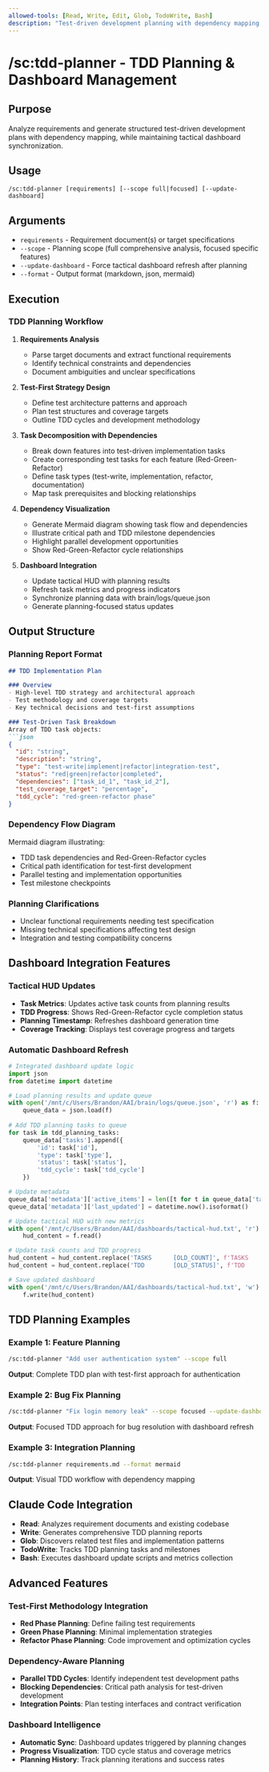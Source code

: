 ```yaml
---
allowed-tools: [Read, Write, Edit, Glob, TodoWrite, Bash]
description: "Test-driven development planning with dependency mapping and tactical dashboard updates"
---
```


# /sc:tdd-planner - TDD Planning & Dashboard Management

## Purpose
Analyze requirements and generate structured test-driven development plans with dependency mapping, while maintaining tactical dashboard synchronization.

## Usage
```
/sc:tdd-planner [requirements] [--scope full|focused] [--update-dashboard]
```

## Arguments
- `requirements` - Requirement document(s) or target specifications
- `--scope` - Planning scope (full comprehensive analysis, focused specific features)
- `--update-dashboard` - Force tactical dashboard refresh after planning
- `--format` - Output format (markdown, json, mermaid)

## Execution

### TDD Planning Workflow
1. **Requirements Analysis**
   - Parse target documents and extract functional requirements
   - Identify technical constraints and dependencies
   - Document ambiguities and unclear specifications

2. **Test-First Strategy Design**
   - Define test architecture patterns and approach
   - Plan test structures and coverage targets
   - Outline TDD cycles and development methodology

3. **Task Decomposition with Dependencies**
   - Break down features into test-driven implementation tasks
   - Create corresponding test tasks for each feature (Red-Green-Refactor)
   - Define task types (test-write, implementation, refactor, documentation)
   - Map task prerequisites and blocking relationships

4. **Dependency Visualization**
   - Generate Mermaid diagram showing task flow and dependencies
   - Illustrate critical path and TDD milestone dependencies
   - Highlight parallel development opportunities
   - Show Red-Green-Refactor cycle relationships

5. **Dashboard Integration**
   - Update tactical HUD with planning results
   - Refresh task metrics and progress indicators
   - Synchronize planning data with brain/logs/queue.json
   - Generate planning-focused status updates

## Output Structure

### Planning Report Format
```markdown
## TDD Implementation Plan

### Overview
- High-level TDD strategy and architectural approach
- Test methodology and coverage targets
- Key technical decisions and test-first assumptions

### Test-Driven Task Breakdown
Array of TDD task objects:
```json
{
  "id": "string",
  "description": "string", 
  "type": "test-write|implement|refactor|integration-test",
  "status": "red|green|refactor|completed",
  "dependencies": ["task_id_1", "task_id_2"],
  "test_coverage_target": "percentage",
  "tdd_cycle": "red-green-refactor phase"
}
```

### Dependency Flow Diagram
Mermaid diagram illustrating:
- TDD task dependencies and Red-Green-Refactor cycles
- Critical path identification for test-first development
- Parallel testing and implementation opportunities
- Test milestone checkpoints

### Planning Clarifications
- Unclear functional requirements needing test specification
- Missing technical specifications affecting test design
- Integration and testing compatibility concerns

## Dashboard Integration Features

### Tactical HUD Updates
- **Task Metrics**: Updates active task counts from planning results
- **TDD Progress**: Shows Red-Green-Refactor cycle completion status
- **Planning Timestamp**: Refreshes dashboard generation time
- **Coverage Tracking**: Displays test coverage progress and targets

### Automatic Dashboard Refresh
```python
# Integrated dashboard update logic
import json
from datetime import datetime

# Load planning results and update queue
with open('/mnt/c/Users/Brandon/AAI/brain/logs/queue.json', 'r') as f:
    queue_data = json.load(f)
    
# Add TDD planning tasks to queue
for task in tdd_planning_tasks:
    queue_data['tasks'].append({
        'id': task['id'],
        'type': task['type'], 
        'status': task['status'],
        'tdd_cycle': task['tdd_cycle']
    })

# Update metadata
queue_data['metadata']['active_items'] = len([t for t in queue_data['tasks'] if t['status'] != 'completed'])
queue_data['metadata']['last_updated'] = datetime.now().isoformat()

# Update tactical HUD with new metrics
with open('/mnt/c/Users/Brandon/AAI/dashboards/tactical-hud.txt', 'r') as f:
    hud_content = f.read()

# Update task counts and TDD progress
hud_content = hud_content.replace('TASKS      [OLD_COUNT]', f'TASKS      [{queue_data["metadata"]["active_items"]}]')
hud_content = hud_content.replace('TDD        [OLD_STATUS]', f'TDD        [PLANNING]')

# Save updated dashboard
with open('/mnt/c/Users/Brandon/AAI/dashboards/tactical-hud.txt', 'w') as f:
    f.write(hud_content)
```

## TDD Planning Examples

### Example 1: Feature Planning
```bash
/sc:tdd-planner "Add user authentication system" --scope full
```
**Output**: Complete TDD plan with test-first approach for authentication

### Example 2: Bug Fix Planning  
```bash
/sc:tdd-planner "Fix login memory leak" --scope focused --update-dashboard
```
**Output**: Focused TDD approach for bug resolution with dashboard refresh

### Example 3: Integration Planning
```bash
/sc:tdd-planner requirements.md --format mermaid
```
**Output**: Visual TDD workflow with dependency mapping

## Claude Code Integration
- **Read**: Analyzes requirement documents and existing codebase
- **Write**: Generates comprehensive TDD planning reports
- **Glob**: Discovers related test files and implementation patterns
- **TodoWrite**: Tracks TDD planning tasks and milestones
- **Bash**: Executes dashboard update scripts and metrics collection

## Advanced Features

### Test-First Methodology Integration
- **Red Phase Planning**: Define failing test requirements
- **Green Phase Planning**: Minimal implementation strategies  
- **Refactor Phase Planning**: Code improvement and optimization cycles

### Dependency-Aware Planning
- **Parallel TDD Cycles**: Identify independent test development paths
- **Blocking Dependencies**: Critical path analysis for test-driven development
- **Integration Points**: Plan testing interfaces and contract verification

### Dashboard Intelligence
- **Automatic Sync**: Dashboard updates triggered by planning changes
- **Progress Visualization**: TDD cycle status and coverage metrics
- **Planning History**: Track planning iterations and success rates